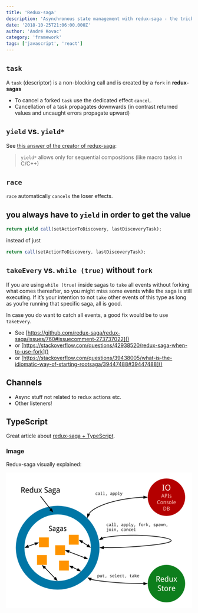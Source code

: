 ```yaml
---
title: 'Redux-saga'
description: 'Asynchronous state management with redux-saga - the tricky bits'
date: '2018-10-25T21:06:00.000Z'
author: 'André Kovac'
category: 'framework'
tags: ['javascript', 'react']
---
```


## `task`

A `task` (descriptor) is a non-blocking call and is created by a `fork` in **redux-sagas**

* To cancel a forked `task` use the dedicated effect `cancel`.
* Cancellation of a task propagates downwards (in contrast returned values and uncaught errors propagate upward)

## `yield` vs. `yield*`

See [this answer of the creator of redux-saga](https://github.com/redux-saga/redux-saga/issues/124#issuecomment-185129000):

> `yield*` allows only for sequential compositions (like macro tasks in C/C++)

## `race`

`race` automatically `cancels` the loser effects.

## you always have to `yield` in order to get the value

```js
return yield call(setActionToDiscovery, lastDiscoveryTask);
```

instead of just

```js
return call(setActionToDiscovery, lastDiscoveryTask);
```

## `takeEvery` vs. `while (true)` without `fork`

If you are using `while (true)` inside sagas to `take` all events without forking what comes thereafter, so you might miss some events while the saga is still executing.
If it’s your intention to not `take` other events of this type as long as you’re running that specific saga, all is good.

In case you do want to catch all events, a good fix would be to use `takeEvery`.

* See [https://github.com/redux-saga/redux-saga/issues/760#issuecomment-273737022]()
* or [https://stackoverflow.com/questions/42938520/redux-saga-when-to-use-fork]()
* or [https://stackoverflow.com/questions/39438005/what-is-the-idiomatic-way-of-starting-rootsaga/39447488#39447488]()


## Channels

- Async stuff not related to redux actions etc.
- Other listeners!

## TypeScript

Great article about [redux-saga + TypeScript](https://tech.lalilo.com/redux-saga-and-typescript-doing-it-right).

### Image

Redux-saga visually explained:

![redux-saga-circle](./redux-saga-graphic.png)